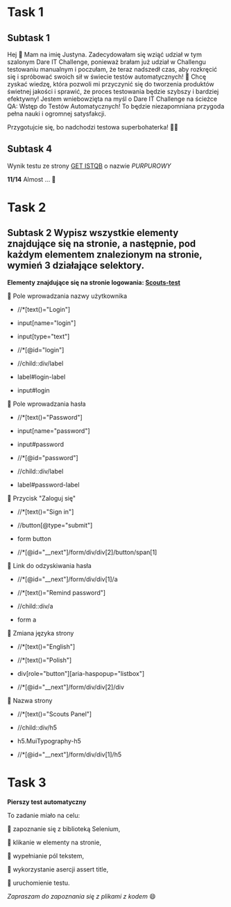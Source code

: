 # **Task 1** 

## **Subtask 1** 

Hej :wave: Mam na imię Justyna. Zadecydowałam się wziąć udział w tym szalonym Dare IT Challenge, ponieważ brałam już udział w Challengu testowaniu manualnym i poczułam, że teraz nadszedł czas, aby rozkręcić się i spróbować swoich sił w świecie testów automatycznych! 🚀
Chcę zyskać wiedzę, która pozwoli mi przyczynić się do tworzenia produktów świetnej jakości i sprawić, że proces testowania będzie szybszy i bardziej efektywny!
Jestem wniebowzięta na myśl o Dare IT Challenge na ścieżce QA: Wstęp do Testów Automatycznych! To będzie niezapomniana przygoda pełna nauki i ogromnej satysfakcji. 

Przygotujcie się, bo nadchodzi testowa superbohaterka! 💪😄

## **Subtask 4** 
Wynik testu ze strony [GET ISTQB](http://getistqb.com/quiz-purpurowy/) o nazwie *PURPUROWY*

**11/14** 
Almost ... :construction_worker:

# **Task 2** 

## **Subtask 2** Wypisz wszystkie elementy znajdujące się na stronie, a następnie, pod każdym elementem znalezionym na stronie, wymień 3 działające selektory.
 **Elementy znajdujące się na stronie logowania: [Scouts-test](https://scouts-test.futbolkolektyw.pl/en/login?redirected=true)**

:white_square_button: Pole wprowadzania nazwy użytkownika  
  
* //*[text()="Login"]

* input[name="login"]

* input[type="text"]

* //*[@id="login"]

* //child::div/label

* label#login-label

* input#login

:white_square_button: Pole wprowadzania hasła 
  
* //*[text()="Password"]

* input[name="password"]

* input#password

* //*[@id="password"]

* //child::div/label

* label#password-label
  
:white_square_button: Przycisk "Zaloguj się" 

* //*[text()="Sign in"]

* //button[@type="submit"]

* form button

* //*[@id="__next"]/form/div/div[2]/button/span[1]

:white_square_button: Link do odzyskiwania hasła  
  
* //*[@id="__next"]/form/div/div[1]/a

* //*[text()="Remind password"]

* //child::div/a

* form a

:white_square_button: Zmiana języka strony  
  
* //*[text()="English"]

* //*[text()="Polish"]

* div[role="button"][aria-haspopup="listbox"]

* //*[@id="__next"]/form/div/div[2]/div
  
:white_square_button: Nazwa strony 

* //*[text()="Scouts Panel"]

* //child::div/h5

* h5.MuiTypography-h5

* //*[@id="__next"]/form/div/div[1]/h5

# **Task 3** 
**Pierszy test automatyczny**

To zadanie miało na celu:

:white_square_button: zapoznanie się z biblioteką Selenium,

:white_square_button: klikanie w elementy na stronie,

:white_square_button: wypełnianie pól tekstem,

:white_square_button: wykorzystanie asercji assert title,

:white_square_button: uruchomienie testu.

*Zapraszam do zapoznania się z plikami z kodem* 😄
